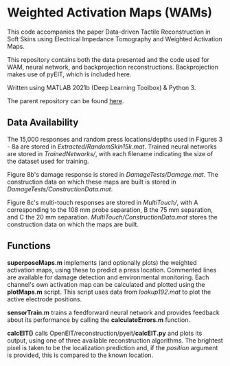 # Weighted Activation Maps (WAMs)
This code accompanies the paper Data-driven Tactile Reconstruction in Soft Skins using Electrical Impedance Tomography and Weighted Activation Maps.

This repository contains both the data presented and the code used for WAM, neural network, and backprojection reconstructions. Backprojection makes use of pyEIT, which is included here.

Written using MATLAB 2021b (Deep Learning Toolbox) & Python 3.

The parent repository can be found [here](https://github.com/DSHardman/HydrogelEIT).

## Data Availability
The 15,000 responses and random press locations/depths used in Figures 3 - 8a are stored in _Extracted/RandomSkin15k.mat_. Trained neural networks are stored in _TrainedNetworks/_, with each filename indicating the size of the dataset used for training.

Figure 8b's damage response is stored in _DamageTests/Damage.mat_. The construction data on which these maps are built is stored in _DamageTests/ConstructionData.mat_.

Figure 8c's multi-touch responses are stored in _MultiTouch/_, with A corresponding to the 108 mm probe separation, B the 75 mm separation, and C the 20 mm separation. _MultiTouch/ConstructionData.mat_ stores the construction data on which the maps are built.

## Functions
**superposeMaps.m** implements (and optionally plots) the weighted activation maps, using these to predict a press location. Commented lines are available for damage detection and environmental monitoring. Each channel's own activation map can be calculated and plotted using the **plotMaps.m** script. This script uses data from _lookup192.mat_ to plot the active electrode positions.

**sensorTrain.m** trains a feedforward neural network and provides feedback about its performance by calling the **calculateErrors.m** function.

**calcEIT()** calls OpenEIT/reconstruction/pyeit/**calcEIT.py** and plots its output, using one of three available reconstruction algorithms. The brightest pixel is taken to be the localization prediction and, if the _position_ argument is provided, this is compared to the known location.

